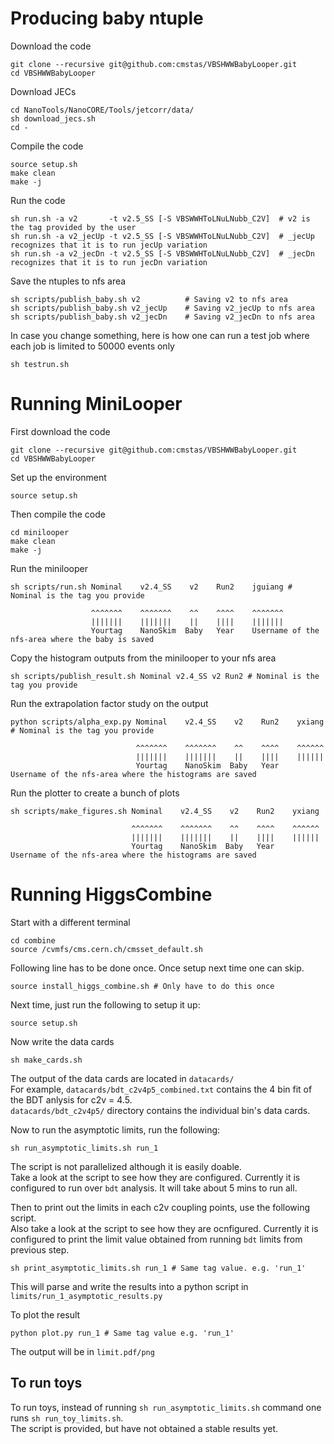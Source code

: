 # Producing baby ntuple

Download the code

    git clone --recursive git@github.com:cmstas/VBSHWWBabyLooper.git
    cd VBSHWWBabyLooper

Download JECs

    cd NanoTools/NanoCORE/Tools/jetcorr/data/
    sh download_jecs.sh
    cd -

Compile the code

    source setup.sh
    make clean
    make -j

Run the code

    sh run.sh -a v2       -t v2.5_SS [-S VBSWWHToLNuLNubb_C2V]  # v2 is the tag provided by the user
    sh run.sh -a v2_jecUp -t v2.5_SS [-S VBSWWHToLNuLNubb_C2V]  # _jecUp recognizes that it is to run jecUp variation
    sh run.sh -a v2_jecDn -t v2.5_SS [-S VBSWWHToLNuLNubb_C2V]  # _jecDn recognizes that it is to run jecDn variation

Save the ntuples to nfs area

    sh scripts/publish_baby.sh v2          # Saving v2 to nfs area
    sh scripts/publish_baby.sh v2_jecUp    # Saving v2_jecUp to nfs area
    sh scripts/publish_baby.sh v2_jecDn    # Saving v2_jecDn to nfs area

In case you change something, here is how one can run a test job where each job is limited to 50000 events only

    sh testrun.sh

# Running MiniLooper

First download the code

    git clone --recursive git@github.com:cmstas/VBSHWWBabyLooper.git
    cd VBSHWWBabyLooper

Set up the environment

    source setup.sh

Then compile the code

    cd minilooper
    make clean
    make -j

Run the minilooper

    sh scripts/run.sh Nominal    v2.4_SS    v2    Run2    jguiang # Nominal is the tag you provide

                      ^^^^^^^    ^^^^^^^    ^^    ^^^^    ^^^^^^^
                      |||||||    |||||||    ||    ||||    |||||||
                      Yourtag    NanoSkim  Baby   Year    Username of the nfs-area where the baby is saved

Copy the histogram outputs from the minilooper to your nfs area

    sh scripts/publish_result.sh Nominal v2.4_SS v2 Run2 # Nominal is the tag you provide

Run the extrapolation factor study on the output

    python scripts/alpha_exp.py Nominal    v2.4_SS    v2    Run2    yxiang  # Nominal is the tag you provide

                                ^^^^^^^    ^^^^^^^    ^^    ^^^^    ^^^^^^
                                |||||||    |||||||    ||    ||||    ||||||
                                Yourtag    NanoSkim  Baby   Year    Username of the nfs-area where the histograms are saved

Run the plotter to create a bunch of plots

    sh scripts/make_figures.sh Nominal    v2.4_SS    v2    Run2    yxiang   

                               ^^^^^^^    ^^^^^^^    ^^    ^^^^    ^^^^^^
                               |||||||    |||||||    ||    ||||    ||||||
                               Yourtag    NanoSkim  Baby   Year    Username of the nfs-area where the histograms are saved

# Running HiggsCombine

Start with a different terminal

    cd combine
    source /cvmfs/cms.cern.ch/cmsset_default.sh

Following line has to be done once. Once setup next time one can skip. 

    source install_higgs_combine.sh # Only have to do this once

Next time, just run the following to setup it up:

    source setup.sh

Now write the data cards

    sh make_cards.sh

The output of the data cards are located in ```datacards/```  
For example, ```datacards/bdt_c2v4p5_combined.txt``` contains the 4 bin fit of the BDT anlysis for c2v = 4.5.  
```datacards/bdt_c2v4p5/``` directory contains the individual bin's data cards.  

Now to run the asymptotic limits, run the following:

    sh run_asymptotic_limits.sh run_1

The script is not parallelized although it is easily doable.  
Take a look at the script to see how they are configured.
Currently it is configured to run over ```bdt``` analysis.
It will take about 5 mins to run all.  

Then to print out the limits in each c2v coupling points, use the following script.  
Also take a look at the script to see how they are ocnfigured.
Currently it is configured to print the limit value obtained from running ```bdt``` limits from previous step.

    sh print_asymptotic_limits.sh run_1 # Same tag value. e.g. 'run_1'

This will parse and write the results into a python script in ```limits/run_1_asymptotic_results.py```

To plot the result

    python plot.py run_1 # Same tag value e.g. 'run_1'

The output will be in ```limit.pdf/png```


## To run toys

To run toys, instead of running ```sh run_asymptotic_limits.sh``` command one runs ```sh run_toy_limits.sh```.  
The script is provided, but have not obtained a stable results yet.  




